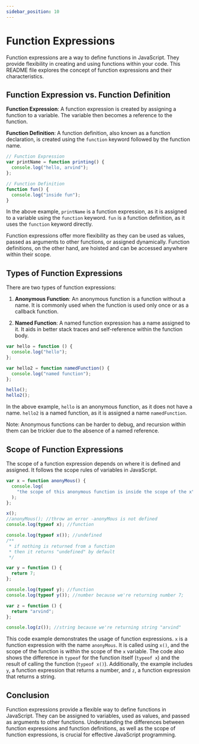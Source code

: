 ```yaml
---
sidebar_position: 10
---
```


# Function Expressions

Function expressions are a way to define functions in JavaScript. They provide flexibility in creating and using functions within your code. This README file explores the concept of function expressions and their characteristics.

## Function Expression vs. Function Definition

**Function Expression**: A function expression is created by assigning a function to a variable. The variable then becomes a reference to the function.

**Function Definition**: A function definition, also known as a function declaration, is created using the `function` keyword followed by the function name.

```javascript
// Function Expression
var printName = function printing() {
  console.log("hello, arvind");
};

// Function Definition
function fun() {
  console.log("inside fun");
}
```

In the above example, `printName` is a function expression, as it is assigned to a variable using the `function` keyword. `fun` is a function definition, as it uses the `function` keyword directly.

Function expressions offer more flexibility as they can be used as values, passed as arguments to other functions, or assigned dynamically. Function definitions, on the other hand, are hoisted and can be accessed anywhere within their scope.

## Types of Function Expressions

There are two types of function expressions:

1. **Anonymous Function**: An anonymous function is a function without a name. It is commonly used when the function is used only once or as a callback function.

2. **Named Function**: A named function expression has a name assigned to it. It aids in better stack traces and self-reference within the function body.

```javascript
var hello = function () {
  console.log("hello");
};

var hello2 = function namedFunction() {
  console.log("named function");
};

hello();
hello2();
```

In the above example, `hello` is an anonymous function, as it does not have a name. `hello2` is a named function, as it is assigned a name `namedFunction`.

Note: Anonymous functions can be harder to debug, and recursion within them can be trickier due to the absence of a named reference.

## Scope of Function Expressions

The scope of a function expression depends on where it is defined and assigned. It follows the scope rules of variables in JavaScript.

```javascript
var x = function anonyMous() {
  console.log(
    "the scope of this anonymous function is inside the scope of the x"
  );
};

x();
//anonyMous(); //throw an error -anonyMous is not defined
console.log(typeof x); //function

console.log(typeof x()); //undefined
/**
 * if nothing is returned from a function
 * then it returns "undefined" by default
 */

var y = function () {
  return 7;
};

console.log(typeof y); //function
console.log(typeof y()); //number because we're returning number 7;

var z = function () {
  return "arvind";
};

console.log(z()); //string because we're returning string "arvind"
```

This code example demonstrates the usage of function expressions. `x` is a function expression with the name `anonyMous`. It is called using `x()`, and the scope of the function is within the scope of the `x` variable. The code also shows the difference in `typeof` for the function itself (`typeof x`) and the result of calling the function (`typeof x()`). Additionally, the example includes `y`, a function expression that returns a number, and `z`, a function expression that returns a string.

## Conclusion

Function expressions provide a flexible way to define functions in JavaScript. They can be assigned to variables, used as values, and passed as arguments to other functions. Understanding the differences between function expressions and function definitions, as well as the scope of function expressions, is crucial for effective JavaScript programming.
